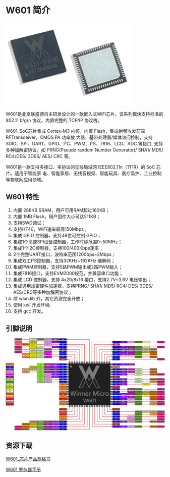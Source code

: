 # W601 简介

![w601_soc.png](../.assets/product/w601/w601_soc.png)

W601是北京联盛德自主研发设计的一款嵌入式WiFi芯片，该系列模块支持标准的802.11 b/g/n 协议，内置完整的 TCP/IP 协议栈。

W601\_SoC芯片集成 Cortex-M3 内核，内置 Flash，集成射频收发前端 RFTransceiver，CMOS PA 功率放 大器，基带处理器/媒体访问控制，支持 SDIO、SPI、UART、GPIO、I²C、PWM、I²S、7816、LCD、ADC 等接口, 支持多种加解密协议，如 PRNG(Pseudo random Number Generator)/ SHA1/ MD5/ RC4/DES/ 3DES/ AES/ CRC 等。

W601是一款支持多接口、多协议的无线局域网 IEEE802.11n（1T1R）的 SoC 芯片。适用于智能家
电、智能家居、无线音视频、智能玩具、医疗监护、工业控制等物联网应用领域。

## W601 特性

1.  内置 288KB SRAM，用户可用RAM超过160KB；
2.  内置 1MB Flash，用户固件大小可达511KB；
3.  支持SWD调试；
4.  支持HT40，WiFi速率最高150Mbps；
5.  集成 GPIO 控制器，支持48位可控制 GPIO；
6.  集成1个高速SPI设备控制器，工作时钟范围0\~50MHz；
7.  集成1个I2C控制器，支持100/400Kbps速率；
8.  2个完整UART接口，波特率范围1200bps\~2Mbps；
9.  集成双工I²S控制器，支持32KHz\~192KHz 编解码；
10.  集成PWM控制器，支持5路PWM输出或2路PWM输入；
11.  集成7816接口，支持EVM2000规范，并兼容串口功能；
12.  集成 LCD 控制器，支持 4x20/8x16 接口，支持2.7V~3.6V 电压输出；
13.  集成通用加密硬件加速器，支持PRNG/ SHA1/ MD5/ RC4/ DES/ 3DES/ AES/CRC等多种加解密协议；
14.  除 wlan.lib 外，其它资源完全开放；
15.  使用 keil 开发环境;
16.  支持 gcc 开发。

## 引脚说明

![W601_Pin.png](../.assets/product/w601/w601_pinlist.png)

## 资源下载

[W601_芯片产品规格书](https://download.w600.fun/document/W601_%E8%8A%AF%E7%89%87%E4%BA%A7%E5%93%81%E8%A7%84%E6%A0%BC%E4%B9%A6.pdf)

[W601 寄存器手册](https://download.w600.fun/document/W601_%E5%AF%84%E5%AD%98%E5%99%A8%E6%89%8B%E5%86%8C.pdf)

